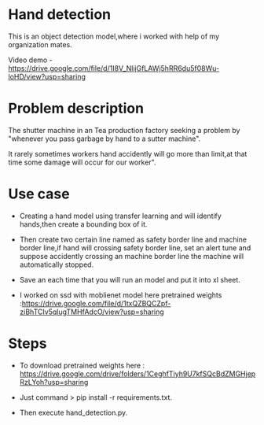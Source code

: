 # Hand detection
  This is an object detection model,where i worked with help of my organization mates.
  
  Video demo - https://drive.google.com/file/d/1I8V_NlijGfLAWj5hRR6du5f08Wu-loHD/view?usp=sharing
# Problem description
   The shutter machine in an Tea production factory seeking a problem by "whenever you pass garbage by hand to a sutter machine".
    
   It rarely sometimes workers hand accidently will go more than limit,at that time some damage will occur for our worker".

# Use case
   *  Creating a hand model using transfer learning and will identify hands,then create a bounding box of it.

   *  Then create two certain line named as safety border line and machine border line,if hand will crossing safety border line,
set an alert tune and suppose accidently crossing an machine border line the machine will automatically stopped.

   *  Save an each time that you will run an model and put it into xl sheet.
     
   *  I worked on ssd with moblienet model here pretrained weights :https://drive.google.com/file/d/1txQZBQCZpf-ziBhTCIv5qlugTMHfAdcO/view?usp=sharing

# Steps
   *   To download pretrained weights here : https://drive.google.com/drive/folders/1CeghfTiyh9U7kfSQcBdZMGHjepRzLYoh?usp=sharing
     
   *   Just command > pip install -r requirements.txt.
     
   *   Then execute hand_detection.py.
   
